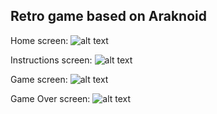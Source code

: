 Retro game based on Araknoid
---

Home screen:
![alt text](http://i.imgur.com/pIjmM1y.png "home")

Instructions screen:
![alt text](http://i.imgur.com/i6eNGhD.png "instructions")

Game screen:
![alt text](http://i.imgur.com/DHhxuBr.png "game")

Game Over screen:
![alt text](http://i.imgur.com/6u8hrbl.png "game over")
